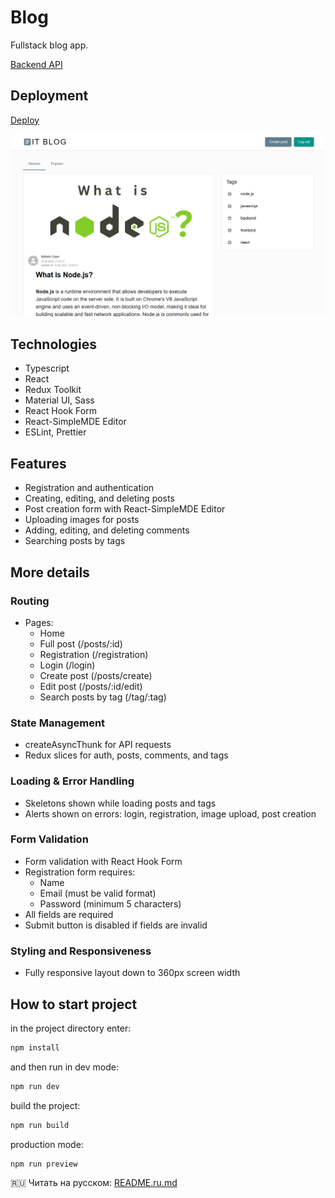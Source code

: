 # Blog

Fullstack blog app.

[Backend API](https://github.com/TatyanaZakiryanova/blog-backend-prisma)

## Deployment

[Deploy](https://blogaboutit.netlify.app/)

<img src="./public/preview.png" alt="preview" />

## Technologies

- Typescript
- React
- Redux Toolkit
- Material UI, Sass
- React Hook Form
- React-SimpleMDE Editor
- ESLint, Prettier

## Features

- Registration and authentication
- Creating, editing, and deleting posts
- Post creation form with React-SimpleMDE Editor
- Uploading images for posts
- Adding, editing, and deleting comments
- Searching posts by tags

## More details

### Routing

- Pages:
  - Home
  - Full post (/posts/:id)
  - Registration (/registration)
  - Login (/login)
  - Create post (/posts/create)
  - Edit post (/posts/:id/edit)
  - Search posts by tag (/tag/:tag)

### State Management

- createAsyncThunk for API requests
- Redux slices for auth, posts, comments, and tags

### Loading & Error Handling

- Skeletons shown while loading posts and tags
- Alerts shown on errors: login, registration, image upload, post creation

### Form Validation

- Form validation with React Hook Form
- Registration form requires:
  - Name
  - Email (must be valid format)
  - Password (minimum 5 characters)
- All fields are required
- Submit button is disabled if fields are invalid

### Styling and Responsiveness

- Fully responsive layout down to 360px screen width

## How to start project

in the project directory enter:

```js
npm install
```

and then run in dev mode:

```js
npm run dev
```

build the project:

```js
npm run build
```

production mode:

```js
npm run preview
```

🇷🇺 Читать на русском: [README.ru.md](./README.ru.md)
